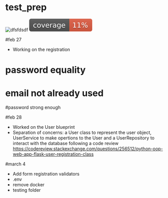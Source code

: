 # test_prep

![dfsfdsdf](https://github.com/Pierre-Alexandre35/test_prep/actions/workflows/main.yaml/badge.svg) ![coverage](docs/badges/coverage.svg)



#feb 27

- Working on the registration 
# password equality 
# email not already used 
#password strong enough


#feb 28

- Worked on the User blueprint
- Separation of concerns: a User class to represent the user object, UserService to make opertions to the User and a UserRepository to interact with the database following a code review https://codereview.stackexchange.com/questions/256512/python-oop-web-app-flask-user-registration-class



#march 4
- Add form registration validators
- .env
- remove docker 
- testing folder
